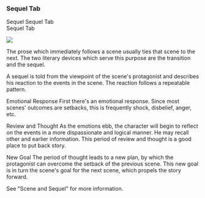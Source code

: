 ### Sequel Tab ###

Sequel Sequel Tab <br/>
Sequel Tab <br/>

![](Scene-Sequel-Tab.png)

The prose which immediately follows a scene usually ties that scene to the next.  The two literary devices which serve this purpose are the transition and the sequel. <br/>

A sequel is told from the viewpoint of the scene's protagonist and describes his reaction to the events in the scene.  The reaction follows a repeatable pattern. <br/>

Emotional Response	First there's an emotional response.  Since most scenes' outcomes are setbacks, this is frequently shock, disbelief, anger, etc. <br/>

Review and Thought	As the emotions ebb, the character will begin to reflect on the events in a more dispassionate and logical manner.  He may recall other and earlier information.  This period of review and thought is a good place to put back story. <br/>

New Goal		The period of thought leads to a new plan, by which the protagonist can overcome the setback of the previous scene.  This new goal is in turn the scene's goal for the next scene, which propels the story forward. <br/>

See "Scene and Sequel" for more information. <br/>


